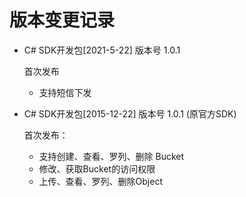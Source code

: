 # 版本变更记录
* C# SDK开发包[2021-5-22] 版本号 1.0.1 
 
  首次发布
    * 支持短信下发


* C# SDK开发包[2015-12-22] 版本号 1.0.1 (原官方SDK)
 
  首次发布：

  * 支持创建、查看、罗列、删除 Bucket
  * 修改、获取Bucket的访问权限
  * 上传、查看、罗列、删除Object
